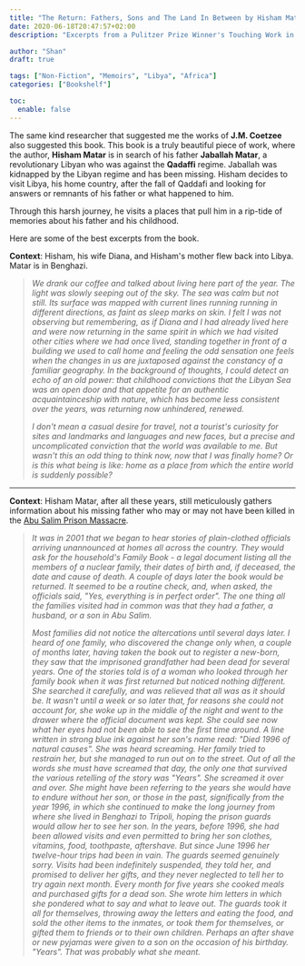 ```yaml
---
title: "The Return: Fathers, Sons and The Land In Between by Hisham Matar"
date: 2020-06-18T20:47:57+02:00
description: "Excerpts from a Pulitzer Prize Winner's Touching Work in Search for His Father"

author: "Shan"
draft: true

tags: ["Non-Fiction", "Memoirs", "Libya", "Africa"]
categories: ["Bookshelf"]

toc:
  enable: false
---
```

<!--more-->
The same kind researcher that suggested me the works of __J.M. Coetzee__ also suggested this book. This book is a truly beautiful piece of work, where the author, __Hisham Matar__ is in search of his father __Jaballah Matar__, a revolutionary Libyan who was against the __Qadaffi__ regime. Jaballah was kidnapped by the Libyan regime and has been missing. Hisham decides to visit Libya, his home country, after the fall of Qaddafi and looking for answers or remnants of his father or what happened to him.

Through this harsh journey, he visits a places that pull him in a rip-tide of memories about his father and his childhood. 

Here are some of the best excerpts from the book.

__Context__: Hisham, his wife Diana, and Hisham's mother flew back into Libya. Matar is in Benghazi.
>
> _We drank our coffee and talked about living here part of the year. The light was slowly seeping out of the sky. The sea was calm but not still. Its surface was mapped with current lines running running in different directions, as faint as sleep marks on skin. I felt I was not observing but remembering, as if Diana and I had already lived here and were now returning in the same spirit in which we had visited other cities where we had once lived, standing together in front of a building we used to call home and feeling the odd sensation one feels when the changes in us are juxtaposed against the constancy of a familiar geography. In the background of thoughts, I could detect an echo of an old power: that childhood convictions that the Libyan Sea was an open door and that appetite for an authentic acquaintainceship with nature, which has become less consistent over the years, was returning now unhindered, renewed._
>
> _I don't mean a casual desire for travel, not a tourist's curiosity for sites and landmarks and languages and new faces, but a precise and uncomplicated conviction that the world was available to me. But wasn't this an odd thing to think now, now that I was finally home? Or is this what being is like: home as a place from which the entire world is suddenly possible?_

---

__Context__: Hisham Matar, after all these years, still meticulously gathers information about his missing father who may or may not have been killed in the [Abu Salim Prison Massacre](https://en.wikipedia.org/wiki/Abu_Salim_prison).

> _It was in 2001 that we began to hear stories of plain-clothed officials arriving unannounced at homes all across the country. They would ask for the household's Family Book - a legal document listing all the members of a nuclear family, their dates of birth and, if deceased, the date and cause of death. A couple of days later the book would be returned. It seemed to be a routine check, and, when asked, the officials said, "Yes, everything is in perfect order". The one thing all the families visited had in common was that they had a father, a husband, or a son in Abu Salim._
>
> _Most families did not notice the altercations until several days later. I heard of one family, who discovered the change only when, a couple of months later, having taken the book out to register a new-born, they saw that the imprisoned grandfather had been dead for several years. One of the stories told is of a woman who looked through her family book when it was first returned but noticed nothing different. She searched it carefully, and was relieved that all was as it should be. It wasn't until a week or so later that, for reasons she could not account for, she woke up in the middle of the night and went to the drawer where the official document was kept. She could see now what her eyes had not been able to see the first time around. A line written in strong blue ink against her son's name read: "Died 1996 of natural causes". She was heard screaming. Her family tried to restrain her, but she managed to run out on to the street. Out of all the words she must have screamed that day, the only one that survived the various retelling of the story was "Years". She screamed it over and over. She might have been referring to the years she would have to endure without her son, or those in the past, significally from the year 1996, in which she continued to make the long journey from where she lived in Benghazi to Tripoli, hoping the prison guards would allow her to see her son. In the years, before 1996, she had been allowed visits and even permitted to bring her son clothes, vitamins, food, toothpaste, aftershave. But since June 1996 her twelve-hour trips had been in vain. The guards seemed genuinely sorry. Visits had been indefinitely suspended, they told her, and promised to deliver her gifts, and they never neglected to tell her to try again next month. Every month for five years she cooked meals and purchased gifts for a dead son. She wrote him letters in which she pondered what to say and what to leave out. The guards took it all for themselves, throwing away the letters and eating the food, and sold the other items to the inmates, or took them for themselves, or gifted them to friends or to their own children. Perhaps an after shave or new pyjamas were given to a son on the occasion of his birthday. "Years". That was probably what she meant._
